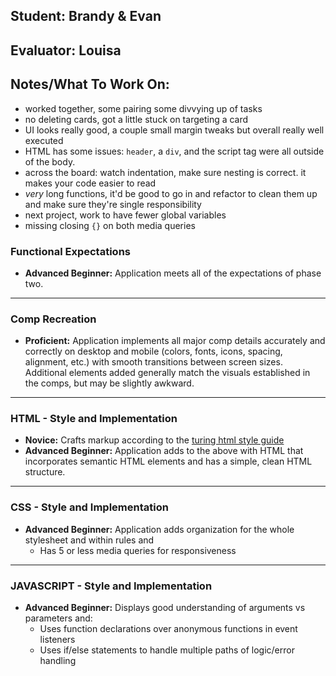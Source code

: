 ## Student: Brandy & Evan
## Evaluator: Louisa
## Notes/What To Work On:

- worked together, some pairing some divvying up of tasks
- no deleting cards, got a little stuck on targeting a card
- UI looks really good, a couple small margin tweaks but overall really well executed
- HTML has some issues: `header`, a `div`, and the script tag were all outside of the body.
- across the board: watch indentation, make sure nesting is correct. it makes your code easier to read
- *very* long functions, it'd be good to go in and refactor to clean them up and make sure they're single responsibility
- next project, work to have fewer global variables
- missing closing `{}` on both media queries

### Functional Expectations

* __Advanced Beginner:__ Application meets all of the expectations of phase two.

------------------------------------------------------------------

### Comp Recreation

* __Proficient:__ Application implements all major comp details accurately and correctly on desktop and mobile (colors, fonts, icons, spacing, alignment,  etc.) with smooth transitions between screen sizes. Additional elements added generally match the visuals established in the comps, but may be slightly awkward.

------------------------------------------------------------------

### HTML - Style and Implementation

* __Novice:__ Crafts markup according to the [turing html style guide](https://github.com/turingschool-examples/html)
* __Advanced Beginner:__ Application adds to the above with HTML that incorporates semantic HTML elements and has a simple, clean HTML structure.

------------------------------------------------------------------

### CSS - Style and Implementation

* __Advanced Beginner:__ Application adds organization for the whole stylesheet and within rules and
  * Has 5 or less media queries for responsiveness

------------------------------------------------------------------

### JAVASCRIPT - Style and Implementation

* __Advanced Beginner:__ Displays good understanding of arguments vs parameters and:
  * Uses function declarations over anonymous functions in event listeners
  * Uses if/else statements to handle multiple paths of logic/error handling

